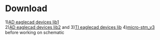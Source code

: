# Download 
1)[AD eaglecad devices lib1](http://www.element14.com/community/servlet/JiveServlet/download/38-101421)  
2)[AD eaglecad devices lib2](http://www.element14.com/community/servlet/JiveServlet/download/38-104498) and 
3)[TI eaglecad devices lib](http://www.element14.com/community/servlet/JiveServlet/download/38-101426) 
4)[micro-stm_v3](http://eagle.autodesk.com/eagle/download/109)
before working on schematic